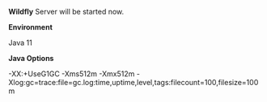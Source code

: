 **Wildfly** Server will be started now.

**Environment**

Java 11

**Java Options**

-XX:+UseG1GC -Xms512m -Xmx512m -Xlog:gc=trace:file=gc.log:time,uptime,level,tags:filecount=100,filesize=100m